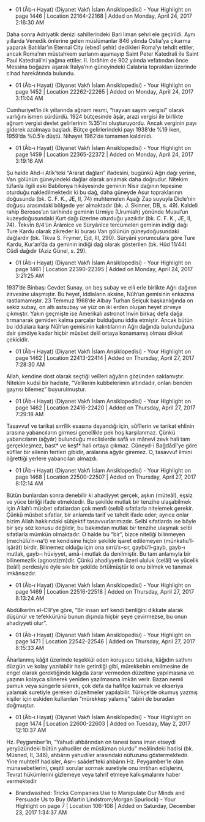 * 01 (Âb-ı Hayat) (Diyanet Vakfı İslam Ansiklopedisi) - Your Highlight on page 1446 | Location 22164-22168 | Added on Monday, April 24, 2017 2:16:30 AM

Daha sonra Adriyatik denizi sahillerindeki Bari liman şehri ele geçirildi. Aynı yıllarda Venedik önlerine gelen müslümanlar 846 yılında Ostia’ya çıkarma yaparak Batılılar’ın Eternal City (ebedî şehir) dedikleri Roma’yı tehdit ettiler, ancak Roma’nın müstahkem surlarını aşamayıp Saint Peter Katedrali ile Saint Paul Katedrali’ni yağma ettiler. II. İbrâhim de 902 yılında vefatından önce Messina boğazını aşarak İtalya’nın güneyindeki Calabria toprakları üzerinde cihad harekâtında bulundu.
* 01 (Âb-ı Hayat) (Diyanet Vakfı İslam Ansiklopedisi) - Your Highlight on page 1452 | Location 22262-22265 | Added on Monday, April 24, 2017 3:11:04 AM

Cumhuriyet’in ilk yıllarında ağnam resmi, “hayvan sayım vergisi” olarak varlığını ismen sürdürdü. 1924 bütçesinde âşâr, arazi vergisi ile birlikte ağnam vergisi devlet gelirlerinin %35’ini oluşturuyordu. Ancak verginin payı giderek azalmaya başladı. Bütçe gelirlerindeki payı 1938’de %19 iken, 1959’da %0.5’e düştü. Nihayet 1962’de tamamen kaldırıldı.
* 01 (Âb-ı Hayat) (Diyanet Vakfı İslam Ansiklopedisi) - Your Highlight on page 1459 | Location 22365-22372 | Added on Monday, April 24, 2017 3:19:16 AM

Şu halde Ahd-i Atîk’teki “Ararat dağları” ifadesini, bugünkü Ağrı dağı yerine, Van gölünün güneyindeki dağlar olarak anlamak daha doğrudur. Nitekim tûfanla ilgili eski Babilonya hikâyesinde geminin Nisir dağının tepesine oturduğu nakledilmektedir ki bu dağ, daha güneyde Asur topraklarının doğusunda (bk. C. F. K., JE, II, 74) muhtemelen Aşağı Zap suyuyla Dicle’nin doğusu arasındaki bölgede yer almaktadır (bk. J. Skinner, DB, s. 49). Kaldeli rahip Berosos’un tarihinde geminin Urmiye (Urumiah) yönünde Musul’un kuzeydoğusundaki Kurt dağı üzerine oturduğu yazılıdır (bk. C. F. K., JE, II, 74). Tekvîn 8/4’ün Ârâmîce ve Süryânîce tercümeleri geminin indiği dağı Ture Kardu olarak zikreder ki burası Van gölünün güneydoğusundaki dağlardır (bk. Tikva S. Frymer, Ejd, III, 290). Süryânî yorumculara göre Ture Kardu, Kur’an’da da geminin indiği dağ olarak gösterilen (bk. Hûd 11/44) Cûdî dağıdır (Aziz Günel, s. 29).
* 01 (Âb-ı Hayat) (Diyanet Vakfı İslam Ansiklopedisi) - Your Highlight on page 1461 | Location 22390-22395 | Added on Monday, April 24, 2017 3:21:25 AM

1937’de Binbaşı Cevdet Sunay, on beş subay ve elli erle birlikte Ağrı dağının zirvesine ulaşmıştır. Bu heyet, iddiaların aksine, Nûh’un gemisinin enkazına rastlamamıştır. 23 Temmuz 1968’de Albay Turhan Selçuk başkanlığında on sekiz subay, on altı astsubay ve yüz on iki erden oluşan heyet zirveye çıkmıştır. Yakın geçmişte ise Amerikalı astronot Irwin birkaç defa dağa tırmanarak gemiden kalma parçalar bulduğunu iddia etmiştir. Ancak bütün bu iddialara karşı Nûh’un gemisinin kalıntılarının Ağrı dağında bulunduğuna dair şimdiye kadar hiçbir müsbet delil ortaya konamamış olması dikkat çekicidir.
* 01 (Âb-ı Hayat) (Diyanet Vakfı İslam Ansiklopedisi) - Your Highlight on page 1462 | Location 22413-22414 | Added on Thursday, April 27, 2017 7:28:30 AM

Allah, kendine dost olarak seçtiği velîleri ağyârın gözünden saklamıştır. Nitekim kudsî bir hadiste, “Velîlerim kubbelerimin altındadır, onları benden gayrısı bilemez” buyurulmuştur.
* 01 (Âb-ı Hayat) (Diyanet Vakfı İslam Ansiklopedisi) - Your Highlight on page 1462 | Location 22416-22420 | Added on Thursday, April 27, 2017 7:29:18 AM

Tasavvuf ve tarikat sırrîlik esasına dayandığı için, sûfîlerin ve tarikat ehlinin arasına yabancıların girmesi genellikle pek hoş karşılanmaz. Çünkü yabancıların (ağyâr) bulunduğu meclislerde safâ ve mânevî zevk hali tam gerçekleşmez, bast* ve keşf* hali ortaya çıkmaz. Cüneyd-i Bağdâdî’ye göre sûfîler bir ailenin fertleri gibidir, aralarına ağyâr giremez. O, tasavvuf ilmini öğrettiği yerlere yabancıları almazdı.
* 01 (Âb-ı Hayat) (Diyanet Vakfı İslam Ansiklopedisi) - Your Highlight on page 1468 | Location 22500-22507 | Added on Thursday, April 27, 2017 8:12:14 AM

Bütün bunlardan sonra denebilir ki ahadiyyet gerçek, aşkın (müteâl), eşsiz ve yüce birliği ifade etmektedir. Bu şekilde mutlak bir tenzihe ulaşabilmek için Allah’ı müsbet sıfatlardan çok menfi (selbî) sıfatlarla nitelemek gerekir. Çünkü müsbet sıfatlar, bir anlamda tarif ve tahdit ifade eder; ayrıca onlar bizim Allah hakkındaki sübjektif tasavvurlarımızdır. Selbî sıfatlarda ise böyle bir şey söz konusu değildir; bu bakımdan mutlak bir tenzihe ulaşmak selbî sıfatlarla mümkün olmaktadır. O halde bu “bir”, bizce niteliği bilinmeyen (mechûlü’n-na‘t) ve kendisine hiçbir şekilde işaret edilemeyen (münkatiu’l-işârât) birdir. Bilinemez olduğu için ona sırrü’s-sır, gaybü’l-gayb, gayb-ı mutlak, gayb-ı hüviyyet, amâ-i mutlak da denilmiştir. Bu tam anlamıyla bir bilinemezlik (agnostizm)dir. Çünkü ahadiyyetin üzeri ululuk (celâl) ve yücelik (teâlî) perdesiyle öyle sıkı bir şekilde örtülmüştür ki onu bilmek ve tanımak imkânsızdır.
* 01 (Âb-ı Hayat) (Diyanet Vakfı İslam Ansiklopedisi) - Your Highlight on page 1469 | Location 22516-22518 | Added on Thursday, April 27, 2017 8:13:24 AM

Abdülkerîm el-Cîlî’ye göre, “Bir insan sırf kendi benliğini dikkate alarak düşünür ve tefekkürünü bunun dışında hiçbir şeye çevirmezse, bu onun ahadiyyeti olur”.
* 01 (Âb-ı Hayat) (Diyanet Vakfı İslam Ansiklopedisi) - Your Highlight on page 1471 | Location 22542-22546 | Added on Thursday, April 27, 2017 8:15:33 AM

Âharlanmış kâğıt üzerinde teşekkül eden koruyucu tabaka, kâğıdın sathını düzgün ve kolay yazılabilir hale getirdiği gibi, mürekkebin emilmesine de engel olarak gerektiğinde kâğıda zarar vermeden düzeltme yapılmasına ve yazının kolayca silinerek yeniden yazılmasına imkân verir. Bazan nemli pamuk veya süngerle silerek, çok defa da hafifçe kazımak ve ekseriya yalamak suretiyle gereken düzeltmeler yapılabilir. Türkçe’de okumuş yazmış kişiler için eskiden kullanılan “mürekkep yalamış” tabiri de buradan doğmuştur.
* 01 (Âb-ı Hayat) (Diyanet Vakfı İslam Ansiklopedisi) - Your Highlight on page 1474 | Location 22600-22603 | Added on Tuesday, May 2, 2017 12:10:37 AM

Hz. Peygamber’in, “Yahudi ahbârından on tanesi bana iman etseydi yeryüzündeki bütün yahudiler de müslüman olurdu” meâlindeki hadisi (bk. Müsned, II, 346), ahbârın yahudiler arasındaki nüfuzunu göstermektedir. Yine muhtelif hadisler, Asr-ı saâdet’teki ahbârın Hz. Peygamber’le olan münasebetlerini, çeşitli sorular sormak suretiyle onu imtihan edişlerini, Tevrat hükümlerini gizlemeye veya tahrif etmeye kalkışmalarını haber vermektedir
* Brandwashed: Tricks Companies Use to Manipulate Our Minds and Persuade Us to Buy (Martin Lindstrom;Morgan Spurlock) - Your Highlight on page 7 | Location 106-108 | Added on Saturday, December 23, 2017 1:34:37 AM
